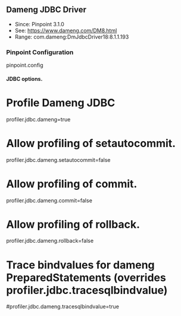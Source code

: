 ## Dameng JDBC Driver
* Since: Pinpoint 3.1.0
* See: https://www.dameng.com/DM8.html
* Range:        com.dameng:DmJdbcDriver18:8.1.1.193


### Pinpoint Configuration
pinpoint.config

#### JDBC options.

# Profile Dameng JDBC
profiler.jdbc.dameng=true
# Allow profiling of setautocommit.
profiler.jdbc.dameng.setautocommit=false
# Allow profiling of commit.
profiler.jdbc.dameng.commit=false
# Allow profiling of rollback.
profiler.jdbc.dameng.rollback=false
# Trace bindvalues for dameng PreparedStatements (overrides profiler.jdbc.tracesqlbindvalue)
#profiler.jdbc.dameng.tracesqlbindvalue=true

